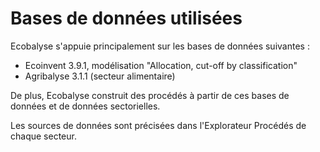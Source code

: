 # Bases de données utilisées

Ecobalyse s'appuie principalement sur les bases de données suivantes :

* Ecoinvent 3.9.1, modélisation "Allocation, cut-off by classification"
* Agribalyse 3.1.1 (secteur alimentaire)

De plus, Ecobalyse construit des procédés à partir de ces bases de données et de données sectorielles.

Les sources de données sont précisées dans l'Explorateur Procédés de chaque secteur.


